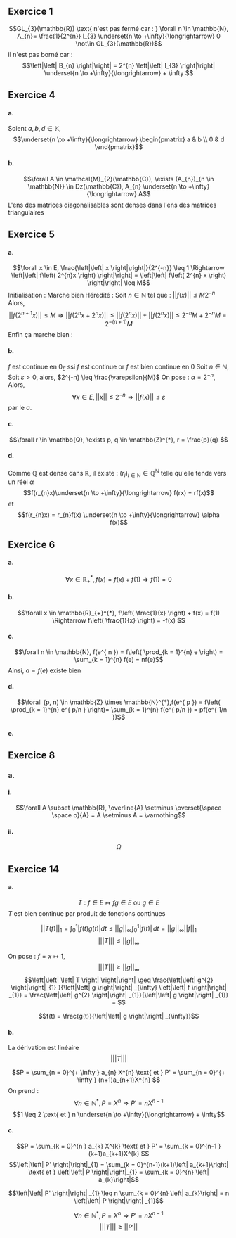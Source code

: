 ## Exercice 1
$$GL_{3}(\mathbb{R}) \text{ n'est pas fermé car : } \forall n \in \mathbb{N}, A_{n}= \frac{1}{2^{n}} I_{3} \underset{n \to +\infty}{\longrightarrow} 0 \not\in GL_{3}(\mathbb{R})$$
il n'est pas borné car : 
$$\left|\left| B_{n} \right|\right| = 2^{n} \left|\left| I_{3} \right|\right| \underset{n \to +\infty}{\longrightarrow} + \infty $$

## Exercice 4
#### a.
Soient $a, b, d \in \mathbb{K}$, 
$$\underset{n \to +\infty}{\longrightarrow} \begin{pmatrix}
a & b \\
0 & d
\end{pmatrix}$$

#### b.
$$\forall A \in \mathcal{M}_{2}(\mathbb{C}), \exists (A_{n})_{n \in \mathbb{N}} \in Dz(\mathbb{C}), A_{n} \underset{n \to +\infty}{\longrightarrow}  A$$
L'ens des matrices diagonalisables sont denses dans l'ens des matrices triangulaires




## Exercice 5
#### a.
$$\forall x \in E, \frac{\left|\left| x \right|\right|}{2^{-n}} \leq 1 \Rightarrow \left|\left| f\left( 2^{n}x \right) \right|\right| = \left|\left| f\left( 2^{n} x \right) \right|\right|  \leq M$$
Initialisation : Marche bien
Hérédité : 
Soit $n \in \mathbb{N}$ tel que : $\left|\left| f(x) \right|\right| \leq M{2}^{-n}$
Alors, 
$$\left|\left| f(2^{n+1}x) \right|\right| \leq M \Rightarrow \left|\left| f(2^{n}x + 2^{n} x) \right|\right| \leq \left|\left| f(2^{n}x)  \right|\right|+ \left|\left|   f(2^{n}x) \right|\right|\leq 2^{-n}M + 2^{-n}M = 2^{-(n+1)}M $$
Enfin ça marche bien :

#### b.
$f$ est continue en $0_{E}$ ssi $f$ est continue
or $f$ est bien continue en 0
Soit $n \in \mathbb{N}$, 
Soit $\varepsilon>0$, alors, $2^{-n} \leq \frac{\varepsilon}{M}$ 
On pose : $\alpha = 2^{-n}$, 
Alors, 
$$\forall x \in E, \left|\left| x \right|\right| \leq 2^{-n} \Rightarrow \left|\left| f(x) \right|\right| \leq \varepsilon $$
par le $a.$

#### c.
$$\forall r \in \mathbb{Q}, \exists p, q \in \mathbb{Z}^{*}, r = \frac{p}{q} $$

#### d.
Comme $\mathbb{Q}$ est dense dans $\mathbb{R}$, il existe : $(r_{i})_{i \in \mathbb{N}} \in \mathbb{Q}^{\mathbb{N}}$ telle qu'elle tende vers un réel $\alpha$
$$f(r_{n}x)\underset{n \to +\infty}{\longrightarrow} f(rx) = rf(x)$$
et 
$$f(r_{n}x) = r_{n}f(x) \underset{n \to +\infty}{\longrightarrow} \alpha f(x)$$

## Exercice 6
####  a.
$$\forall x \in \mathbb{R}_{+}^{*}, f(x) = f(x) + f(1) \Rightarrow f(1)=0$$

#### b.
$$\forall x \in \mathbb{R}_{+}^{*}, f\left( \frac{1}{x} \right) + f(x) = f(1) \Rightarrow  f\left( \frac{1}{x} \right) = -f(x) $$

#### c.
$$\forall n \in \mathbb{N}, f(e^{ n }) = f\left( \prod_{k = 1}^{n} e \right) = \sum_{k = 1}^{n} f(e) = nf(e)$$
Ainsi, $a = f(e)$ existe bien

#### d.
$$\forall (p, n) \in \mathbb{Z} \times \mathbb{N}^{*},f(e^{ p }) = f\left( \prod_{k = 1}^{n} e^{ p/n } \right)= \sum_{k =  1}^{n} f(e^{ p/n }) = pf(e^{ 1/n })$$

#### e.



## Exercice 8
### a.
#### i.
$$\forall A \subset \mathbb{R}, \overline{A} \setminus \overset{\space \space o}{A} = A \setminus A = \varnothing$$

#### ii.
$$\Omega$$

## Exercice 14
#### a.
$$T :f \in E \mapsto fg \in E \text{ ou } g \in E$$
$T$ est bien continue par produit de fonctions continues

$$\left|\left| T(f) \right|\right| _{1} = \int _{0}^{1} \left| f(t)g(t)\right|dt \leq \left|\left| g \right|\right| _{\infty} \int _{0}^{1} \left| f(t)\right| \, dt  = \left|\left| g \right|\right| _{\infty} \left|\left| f \right|\right| _{1}$$
$$\left|\left| \left| T\right| \right|\right| \leq \left|\left| g \right|\right| _{\infty}$$

On pose : $f = x\mapsto 1$, 
$$\left|\left| \left| T\right| \right|\right| \geq \left|\left| g \right|\right| _{\infty}$$
$$\left|\left| \left| T \right| \right|\right| \geq \frac{\left|\left| g^{2} \right|\right|_{1} }{\left|\left| g \right|\right| _{\infty} \left|\left| f \right|\right| _{1}} = \frac{\left|\left| g^{2} \right|\right| _{1}}{\left|\left| g \right|\right| _{1}} =  $$

$$f(t) = \frac{g(t)}{\left|\left| g \right|\right| _{\infty}}$$



#### b.
La dérivation est linéaire
$$\left|\left| \left| T\right| \right|\right| $$

$$P = \sum_{n = 0}^{+ \infty } a_{n} X^{n} \text{ et } P' = \sum_{n = 0}^{+ \infty } (n+1)a_{n+1}X^{n} $$
On prend : 
$$\forall n \in \mathbb{N}^{*}, P = X^{n} \Rightarrow P' = nX^{n-1}$$
$$1 \leq 2 \text{ et } n \underset{n \to +\infty}{\longrightarrow} + \infty$$


#### c.
$$P = \sum_{k = 0}^{n } a_{k} X^{k} \text{ et } P' = \sum_{k = 0}^{n-1 } (k+1)a_{k+1}X^{k} $$
$$\left|\left| P' \right|\right|_{1} = \sum_{k = 0}^{n-1}(k+1)\left| a_{k+1}\right|  \text{ et } \left|\left| P \right|\right|_{1} = \sum_{k = 0}^{n} \left| a_{k}\right|$$

$$\left|\left| P' \right|\right| _{1} \leq n \sum_{k = 0}^{n} \left| a_{k}\right| = n \left|\left| P \right|\right| _{1}$$

$$\forall n \in \mathbb{N}^{*}, P = X^{n} \Rightarrow P' = n X^{n-1}$$
$$\left|\left| \left| T\right| \right|\right| \geq \left|\left| P' \right|\right|  $$